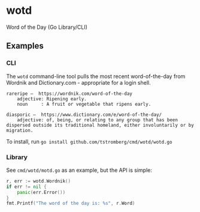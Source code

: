 # wotd

Word of the Day (Go Library/CLI)

## Examples

### CLI

The `wotd` command-line tool pulls the most recent word-of-the-day from Wordnik and Dictionary.com - appropriate for a login shell.

```
rareripe —  https://wordnik.com/word-of-the-day
    adjective: Ripening early.
    noun     : A fruit or vegetable that ripens early.

diasporic —  https://www.dictionary.com/e/word-of-the-day/
    adjective: of, being, or relating to any group that has been dispersed outside its traditional homeland, either involuntarily or by migration.
```

To install, run `go install github.com/tstromberg/cmd/wotd/wotd.go`

### Library

See `cmd/wotd/motd.go` as an example, but the API is simple:

```go
r, err := wotd.Wordnik()
if err != nil {
    panic(err.Error())
}
fmt.Printf("The word of the day is: %s", r.Word)
```
